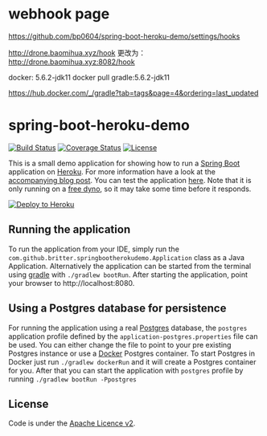 # webhook page
https://github.com/bp0604/spring-boot-heroku-demo/settings/hooks

http://drone.baomihua.xyz/hook
更改为：
http://drone.baomihua.xyz:8082/hook

docker:
5.6.2-jdk11
docker pull gradle:5.6.2-jdk11

https://hub.docker.com/_/gradle?tab=tags&page=4&ordering=last_updated


# spring-boot-heroku-demo

[![Build Status](https://travis-ci.org/britter/spring-boot-heroku-demo.svg?branch=master)](https://travis-ci.org/britter/spring-boot-heroku-demo)
[![Coverage Status](https://coveralls.io/repos/britter/spring-boot-heroku-demo/badge.svg?branch=master&service=github)](https://coveralls.io/github/britter/spring-boot-heroku-demo?branch=master)
[![License](http://img.shields.io/:license-apache-blue.svg)](http://www.apache.org/licenses/LICENSE-2.0.html)

This is a small demo application for showing how to run a [Spring Boot](http://projects.spring.io/spring-boot/)
application on [Heroku](http://heroku.com). For more information have a look at the
[accompanying blog post](https://blog.codecentric.de/en/2015/10/deploying-spring-boot-applications-to-heroku).
You can test the application [here](http://spring-boot-heroku-demo.herokuapp.com). Note that it is only running on a
[free dyno](https://www.heroku.com/pricing), so it may take some time before it responds.

[![Deploy to Heroku](https://www.herokucdn.com/deploy/button.png)](https://heroku.com/deploy)

## Running the application

To run the application from your IDE, simply run the `com.github.britter.springbootherokudemo.Application` class as
a Java Application.
Alternatively the application can be started from the terminal using [gradle](https://gradle.org) with `./gradlew bootRun`.
After starting the application, point your browser to http://localhost:8080.

## Using a Postgres database for persistence

For running the application using a real [Postgres](http://www.postgresql.org/) database, the `postgres` application
profile defined by the `application-postgres.properties` file can be used. You can either change the file to point to
your pre existing Postgres instance or use a [Docker](http://docker.com) Postgres container.
To start Postgres in Docker just run `./gradlew dockerRun` and it will create a Postgres container for you.
After that you can start the application with `postgres` profile by running `./gradlew bootRun -Ppostgres`

## License

Code is under the [Apache Licence v2](https://www.apache.org/licenses/LICENSE-2.0.txt).

